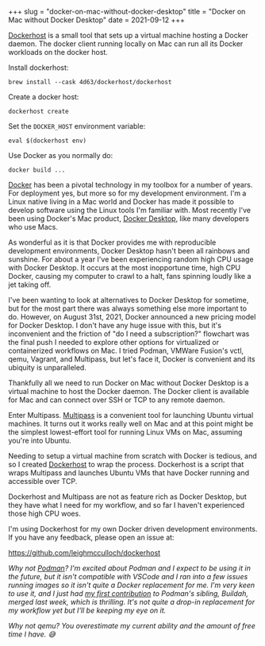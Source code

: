 +++
slug = "docker-on-mac-without-docker-desktop"
title = "Docker on Mac without Docker Desktop"
date = 2021-09-12
+++

[Dockerhost] is a small tool that sets up a virtual machine hosting a Docker
daemon. The docker client running locally on Mac can run all its Docker
workloads on the docker host.

Install dockerhost:
```
brew install --cask 4d63/dockerhost/dockerhost
```

Create a docker host:
```
dockerhost create
```

Set the `DOCKER_HOST` environment variable:
```
eval $(dockerhost env)
```

Use Docker as you normally do:
```
docker build ...
```

[Docker] has been a pivotal technology in my toolbox for a number of years.  For
deployment yes, but more so for my development environment. I'm a Linux native
living in a Mac world and Docker has made it possible to develop software using
the Linux tools I'm familiar with. Most recently I've been using Docker's Mac
product, [Docker Desktop], like many developers who use Macs.

As wonderful as it is that Docker provides me with reproducible development
environments, Docker Desktop hasn't been all rainbows and sunshine. For about a
year I've been experiencing random high CPU usage with Docker Desktop. It occurs
at the most inopportune time, high CPU Docker, causing my computer to crawl to a
halt, fans spinning loudly like a jet taking off.

I've been wanting to look at alternatives to Docker Desktop for sometime, but
for the most part there was always something else more important to do. However,
on August 31st, 2021, Docker announced a new pricing model for Docker Desktop.
I don't have any huge issue with this, but it's inconvenient and the friction of
"do I need a subscription?" flowchart was the final push I needed to explore
other options for virtualized or containerized workflows on Mac. I tried Podman,
VMWare Fusion's vctl, qemu, Vagrant, and Multipass, but let's face it, Docker is
convenient and its ubiquity is unparalleled.

Thankfully all we need to run Docker on Mac without Docker Desktop is a virtual
machine to host the Docker daemon. The Docker client is available for Mac and
can connect over SSH or TCP to any remote daemon.

Enter Multipass. [Multipass] is a convenient tool for launching Ubuntu virtual
machines. It turns out it works really well on Mac and at this point might be
the simplest lowest-effort tool for running Linux VMs on Mac, assuming you're
into Ubuntu.

Needing to setup a virtual machine from scratch with Docker is tedious, and so I
created [Dockerhost] to wrap the process. Dockerhost is a script that wraps
Multipass and launches Ubuntu VMs that have Docker running and accessible over
TCP.

Dockerhost and Multipass are not as feature rich as Docker Desktop, but they
have what I need for my workflow, and so far I haven't experienced those high
CPU woes.

I'm using Dockerhost for my own Docker driven development environments. If you
have any feedback, please open an issue at:

https://github.com/leighmcculloch/dockerhost

_Why not [Podman]? I'm excited about Podman and I expect to be using it in the
future, but it isn't compatible with VSCode and I ran into a few issues running
images so it isn't quite a Docker replacement for me. I'm very keen to use it,
and I just had [my first
contribution](https://github.com/containers/buildah/commit/58a16f97689cc96b1a69a03d773c4399413f8854)
to Podman's sibling, Buildah, merged last week, which is thrilling. It's not
quite a drop-in replacement for my workflow yet but I'll be keeping my eye on
it._

_Why not qemu? You overestimate my current ability and the amount of free time I
have.  😅_

[Dockerhost]: https://github.com/leighmcculloch/dockerhost
[Docker]: https://docker.com
[Docker Desktop]: https://docker.com/products/docker-desktop
[Multipass]: https://multipass.run
[Podman]: https://podman.io
